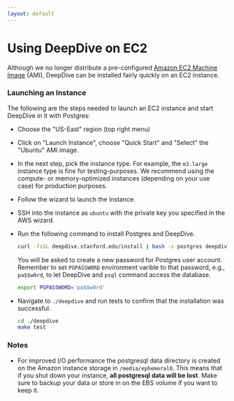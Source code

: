 ```yaml
---
layout: default
---
```


# Using DeepDive on EC2

Although we no longer distribute a pre-configured [Amazon EC2 Machine
Image](http://aws.amazon.com/ec2/) (AMI), DeepDive can be installed fairly quickly on an EC2 instance.

### Launching an Instance

The following are the steps needed to launch an EC2 instance and start DeepDive in it with Postgres:

- Choose the "US-East" region (top right menu)
- Click on "Launch Instance", choose "Quick Start" and "Select" the "Ubuntu" AMI image.
- In the next step, pick the instance type. For example, the `m3.large` instance type is fine
  for testing-purposes. We recommend using the compute- or memory-optimized
  instances (depending on your use case) for production purposes.
- Follow the wizard to launch the instance.
- SSH into the instance as `ubuntu` with the private key you specified in the
  AWS wizard.
- Run the following command to install Postgres and DeepDive.

    ```bash
    curl -fsSL deepdive.stanford.edu/install | bash -s postgres deepdive
    ```

    You will be asked to create a new password for Postgres user account.
    Remember to set `PGPASSWORD` environment varible to that password, e.g., `pa$$w0rd`, to let DeepDive and `psql` command access the database.

    ```bash
    export PGPASSWORD='pa$$w0rd'
    ```

- Navigate to `./deepdive` and run tests to confirm that the
  installation was successful.

    ```bash
    cd ./deepdive
    make test
    ```

### Notes

- For improved I/O performance the postgresql data directory is created on the
  Amazon instance storage in `/media/ephemeral0`. This means that if you shut
  down your instance, **all postgresql data will be lost**. Make sure to backup
  your data or store in on the EBS volume if you want to keep it.

